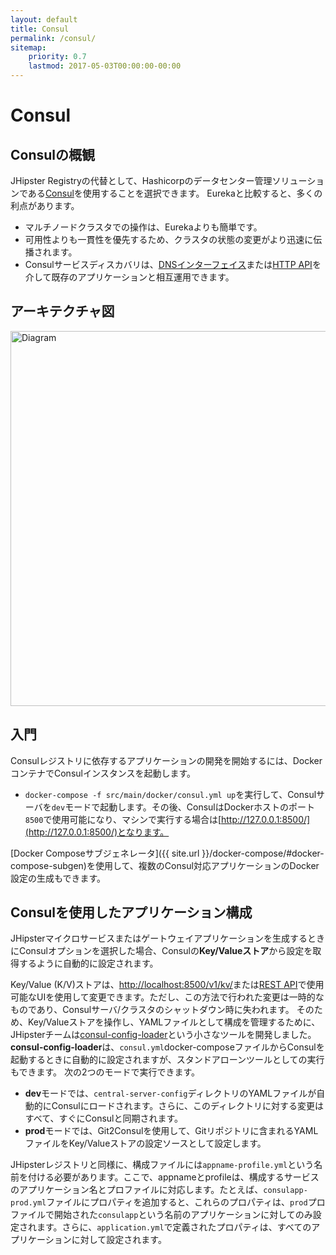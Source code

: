 ```yaml
---
layout: default
title: Consul
permalink: /consul/
sitemap:
    priority: 0.7
    lastmod: 2017-05-03T00:00:00-00:00
---
```


# <i class="fa fa-bullseye"></i> Consul

## Consulの概観

JHipster Registryの代替として、Hashicorpのデータセンター管理ソリューションである[Consul](https://www.consul.io/)を使用することを選択できます。
Eurekaと比較すると、多くの利点があります。

- マルチノードクラスタでの操作は、Eurekaよりも簡単です。
- 可用性よりも一貫性を優先するため、クラスタの状態の変更がより迅速に伝播されます。
- Consulサービスディスカバリは、[DNSインターフェイス](https://www.consul.io/docs/agent/dns.html)または[HTTP API](https://www.consul.io/docs/agent/http.html)を介して既存のアプリケーションと相互運用できます。

## アーキテクチャ図

<img src="{{ site.url }}/images/microservices_architecture_detail.003.png" alt="Diagram" style="width: 800; height: 600" class="img-responsive"/>

## 入門

Consulレジストリに依存するアプリケーションの開発を開始するには、DockerコンテナでConsulインスタンスを起動します。

- `docker-compose -f src/main/docker/consul.yml up`を実行して、Consulサーバを`dev`モードで起動します。その後、ConsulはDockerホストのポート`8500`で使用可能になり、マシンで実行する場合は[http://127.0.0.1:8500/](http://127.0.0.1:8500/)となります。

[Docker Composeサブジェネレータ]({{ site.url }}/docker-compose/#docker-compose-subgen)を使用して、複数のConsul対応アプリケーションのDocker設定の生成もできます。

## Consulを使用したアプリケーション構成

JHipsterマイクロサービスまたはゲートウェイアプリケーションを生成するときにConsulオプションを選択した場合、Consulの**Key/Valueストア**から設定を取得するように自動的に設定されます。

Key/Value (K/V)ストアは、[http://localhost:8500/v1/kv/](http://localhost:8500/v1/kv/)または[REST API](https://www.consul.io/intro/getting-started/kv.html)で使用可能なUIを使用して変更できます。ただし、この方法で行われた変更は一時的なものであり、Consulサーバ/クラスタのシャットダウン時に失われます。
そのため、Key/Valueストアを操作し、YAMLファイルとして構成を管理するために、JHipsterチームは[consul-config-loader](https://github.com/jhipster/consul-config-loader)という小さなツールを開発しました。
**consul-config-loader**は、`consul.yml`docker-composeファイルからConsulを起動するときに自動的に設定されますが、スタンドアローンツールとしての実行もできます。
次の2つのモードで実行できます。

- **dev**モードでは、`central-server-config`ディレクトリのYAMLファイルが自動的にConsulにロードされます。さらに、このディレクトリに対する変更はすべて、すぐにConsulと同期されます。
- **prod**モードでは、Git2Consulを使用して、Gitリポジトリに含まれるYAMLファイルをKey/Valueストアの設定ソースとして設定します。

JHipsterレジストリと同様に、構成ファイルには`appname-profile.yml`という名前を付ける必要があります。ここで、appnameとprofileは、構成するサービスのアプリケーション名とプロファイルに対応します。たとえば、`consulapp-prod.yml`ファイルにプロパティを追加すると、これらのプロパティは、`prod`プロファイルで開始された`consulapp`という名前のアプリケーションに対してのみ設定されます。さらに、`application.yml`で定義されたプロパティは、すべてのアプリケーションに対して設定されます。
